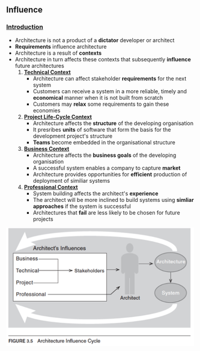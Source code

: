 ## Influence

### [Introduction](#)
- Architecture is not a product of a **dictator** developer or architect
- **Requirements** influence architecture
- Architecture is a result of **contexts**
- Architecture in turn affects these contexts that subsequently **influence** future architectures 
   1. [**Technical Context**](#)
      - Architecture can affect stakeholder **requirements** for the next system
      - Customers can receive a system in a more reliable, timely and **economical** manner when it is not built from scratch
      - Customers may **relax** some requirements to gain these economies
   2. [**Project Life-Cycle Context**](#)
      - Architecture affects the **structure** of the developing organisation
      - It presribes **units** of software that form the basis for the development project's structure
      - **Teams** become embedded in the organisational structure
   3. [**Business Context**](#)
      - Architecture affects the **business goals** of the developing organisation
      - A successful system enables a company to capture **market**
      - Architecture provides opportunities for **efficient** production of deployment of similiar systems
   4. [**Professional Context**](#)
      - System building affects the architect's **experience**
      - The architect will be more inclined to build systems using **simliar approaches** if the system is successful
      - Architectures that **fail** are less likely to be chosen for future projects

<img src="influence-cycle.png" alt="Influence Cycle" width=500px />